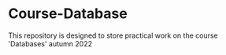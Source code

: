 # Course-Database
This repository is designed to store practical work on the course 'Databases' autumn 2022
